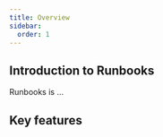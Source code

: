 ```yaml
---
title: Overview
sidebar:
  order: 1
---
```


## Introduction to Runbooks

Runbooks is ...

## Key features
